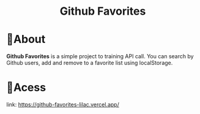 <h1 align="center"> 
    Github Favorites
</h1>

# 📖About
**Github Favorites** is a simple project to training API call. You can search by Github users, add and remove 
to a favorite list using localStorage.

# 👣Acess
link: https://github-favorites-lilac.vercel.app/
